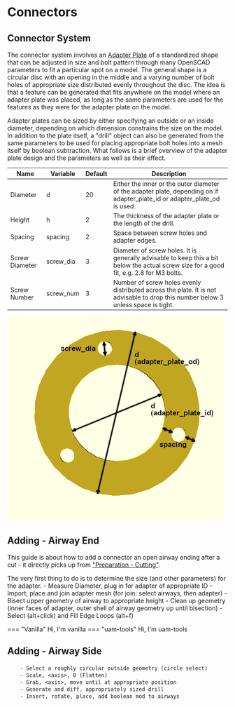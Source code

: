 # Connectors

## Connector System

The connector system involves an [Adapter Plate](adapter_plate.scad) of a standardized shape that can be adjusted in size and bolt pattern through many OpenSCAD parameters to fit a particular spot on a model. The general shape is a circular disc with an opening in the middle and a varying number of bolt holes of appropriate size distributed evenly throughout the disc. The idea is that a feature can be generated that fits anywhere on the model where an adapter plate was placed, as long as the same parameters are used for the features as they were for the adapter plate on the model.

Adapter plates can be sized by either specifying an outside or an inside diameter, depending on which dimension constrains the size on the model. In addition to the plate itself, a "drill" object can also be generated from the same parameters to be used for placing appropriate bolt holes into a mesh itself by boolean subtraction. What follows is a brief overview of the adapter plate design and the parameters as well as their effect.

| Name           | Variable  | Default | Description                                                                                                                              |
|----------------|-----------|---------|------------------------------------------------------------------------------------------------------------------------------------------|
| Diameter       | d         | 20      | Either the inner or the outer diameter of the adapter plate, depending on if adapter_plate_id or adapter_plate_od is used.               |
| Height         | h         | 2       | The thickness of the adapter plate or the length of the drill.                                                                           |
| Spacing        | spacing   | 2       | Space between screw holes and adapter edges.                                                                                             |
| Screw Diameter | screw_dia | 3       | Diameter of screw holes. It is generally advisable to keep this a bit below the actual screw size for a good fit, e.g. 2.8 for M3 bolts. |
| Screw Number   | screw_num | 3       | Number of screw holes evenly distributed across the plate. It is not advisable to drop this number below 3 unless space is tight.        |

![Adapter Plate](img/default_adapter.png)

## Adding - Airway End

This guide is about how to add a connector an open airway ending after a cut - it directly picks up from ["Preparation - Cutting"](../preparation/#cutting).

The very first thing to do is to determine the size (and other parameters) for the adapter.
        - Measure Diameter, plug in for adapter of appropriate ID
        - Import, place and join adapter mesh (for join: select airways, then adapter)
        - Bisect upper geometry of airway to appropriate height
        - Clean up geometry (inner faces of adapter, outer shell of airway geometry up until bisection)
        - Select (alt+click) and Fill Edge Loops (alt+f)

=== "Vanilla"
    Hi, I'm vanilla
=== "uam-tools"
    Hi, I'm uam-tools

## Adding - Airway Side

        - Select a roughly circular outside geometry (circle select)
        - Scale, <axis>, 0 (Flatten)
        - Grab, <axis>, move until at appropriate position
        - Generate and diff. appropriately sized drill
        - Insert, rotate, place, add boolean mod to airways